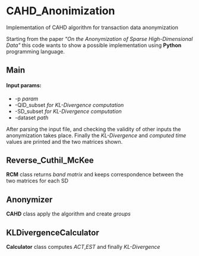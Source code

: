 # CAHD_Anonimization
Implementation of CAHD algorithm for transaction data anonymization

Starting from the paper _"On the Anonymization of Sparse High-Dimensional Data"_ this code wants to show a possible implementation using **Python** programming language.

## Main
#### Input params:

* -p *param* 
* -QID_subset *for KL-Divergence computation*
* -SD_subset *for KL-Divergence computation*
* -dataset *path*

After parsing the input file, and checking the validity of other inputs the anonymization takes place. Finally the *KL-Divergence* and *computed time* values are printed and the two matrices shown.


## Reverse_Cuthil_McKee

**RCM** class returns *band matrix* and keeps correspondence between the two matrices for each SD

## Anonymizer
 
**CAHD** class apply the algorithm and create *groups*

## KLDivergenceCalculator

**Calculator** class computes *ACT*,*EST* and finally *KL-Divergence*
